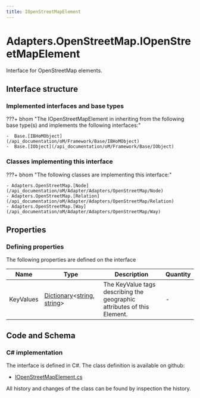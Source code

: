 ```yaml
---
title: IOpenStreetMapElement
---
```


# Adapters.OpenStreetMap.IOpenStreetMapElement

Interface for OpenStreetMap elements.

## Interface structure

### Implemented interfaces and base types

???+ bhom "The IOpenStreetMapElement in inheriting from the following base type(s) and implements the following interfaces:"

    -  Base.[IBHoMObject](/api_documentation/oM/Framework/Base/IBHoMObject)
    -  Base.[IObject](/api_documentation/oM/Framework/Base/IObject)


### Classes implementing this interface

???+ bhom "The following classes are implementing this interface:"

    - Adapters.OpenStreetMap.[Node](/api_documentation/oM/Adapter/Adapters/OpenStreetMap/Node)
    - Adapters.OpenStreetMap.[Relation](/api_documentation/oM/Adapter/Adapters/OpenStreetMap/Relation)
    - Adapters.OpenStreetMap.[Way](/api_documentation/oM/Adapter/Adapters/OpenStreetMap/Way)


## Properties



### Defining properties

The following properties are defined on the interface

| Name             | Type             | Description      | Quantity         |
|------------------|------------------|------------------|------------------|
| KeyValues | [Dictionary](https://learn.microsoft.com/en-us/dotnet/api/System.Collections.Generic.Dictionary-2?view=netstandard-2.0)&lt;[string](https://learn.microsoft.com/en-us/dotnet/api/System.String?view=netstandard-2.0), [string](https://learn.microsoft.com/en-us/dotnet/api/System.String?view=netstandard-2.0)&gt; | The KeyValue tags describing the geographic attributes of this Element. | - |


## Code and Schema

### C# implementation

The interface is defined in C#. The class definition is available on github:

- [IOpenStreetMapElement.cs](https://github.com/BHoM/OpenStreetMap_Toolkit/blob/develop/OpenStreetMap_oM/Elements/IOpenStreetMapElement.cs)

All history and changes of the class can be found by inspection the history.
